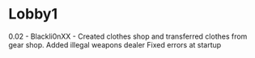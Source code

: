 Lobby1
======
0.02 - Blackli0nXX - Created clothes shop and transferred clothes from gear shop.
					Added illegal weapons dealer
					Fixed errors at startup